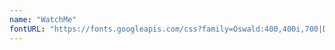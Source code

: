```yaml
---
name: "WatchMe"
fontURL: "https://fonts.googleapis.com/css?family=Oswald:400,400i,700|Droid+Serif:400,700"
---
```

